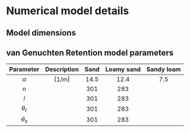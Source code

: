 # Numerical model details

## Model dimensions

## van Genuchten Retention model parameters
| Parameter | Description | Sand  | Loamy sand  | Sandy loam |
| :---:     | :---: | :---: | :---: | :---: |
| $\alpha$  | [1/m] |14.5   | 12.4   | 7.5 | 
| $n$  | |301   | 283   ||
| $l$  | |301   | 283   ||
| $\theta_r$  | |301   | 283   ||
| $\theta_s$  | |301   | 283   ||

